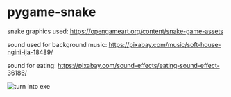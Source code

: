 # pygame-snake

snake graphics used: https://opengameart.org/content/snake-game-assets

sound used for background music: https://pixabay.com/music/soft-house-ngini-ija-18489/

sound for eating: https://pixabay.com/sound-effects/eating-sound-effect-36186/


![turn into exe](https://github.com/raresh2306/pygame-snake/assets/167786098/ac642aba-1490-41f0-bab1-02549215b80a)
